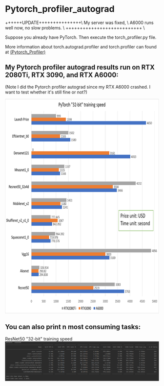 # Pytorch_profiler_autograd
++++++UPDATE+++++++++++++++\\
My server was fixed,  \\
A6000 runs well now, no slow problems. \\
+++++++++++++++++++++++++++ \\

Suppose you already have PyTorch. Then execute the torch_profiler.py file.

More information about torch.autograd.profiler and torch.profiler can found at [(Pytorch_Profiler)](https://pytorch.org/tutorials/recipes/recipes/profiler_recipe.html)

## My Pytorch profiler autograd results run on RTX 2080Ti, RTX 3090, and RTX A6000:
(Note I did the Pytorch profiler autograd since my RTX A6000 crashed. I want to test whether it's still fine or not?)

<img src="https://github.com/timmyvg/Pytorch_profiler_autograd/blob/master/image/test_speed.png" width="800" height="700">

## You can also print n most consuming tasks:
ResNet50 "32-bit" training speed
![ResNet50 "32-bit" training speed](https://github.com/timmyvg/Pytorch_profiler_autograd/blob/master/image/ResNet50_speed.png)
